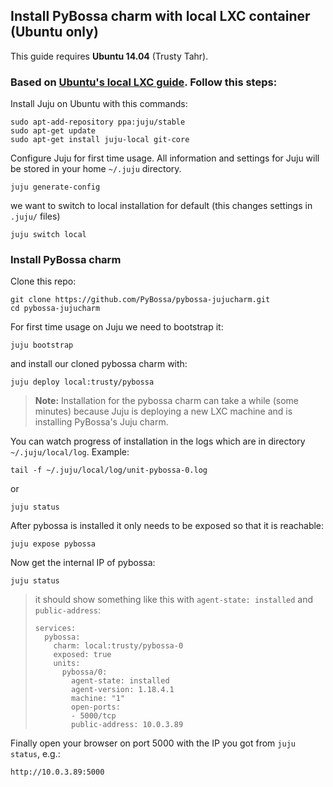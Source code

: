 ## Install PyBossa charm with local LXC container (Ubuntu only)

This guide requires **Ubuntu 14.04** (Trusty Tahr).

### Based on [Ubuntu's local LXC guide](https://juju.ubuntu.com/docs/config-LXC.html). Follow this steps:

Install Juju on Ubuntu with this commands:
```
sudo apt-add-repository ppa:juju/stable
sudo apt-get update
sudo apt-get install juju-local git-core
```

Configure Juju for first time usage. All information and settings for Juju will be stored in your home `~/.juju` directory.
```
juju generate-config
```

we want to switch to local installation for default (this changes settings in `.juju/` files)
```
juju switch local
```

### Install PyBossa charm

Clone this repo:
```
git clone https://github.com/PyBossa/pybossa-jujucharm.git
cd pybossa-jujucharm
```

For first time usage on Juju we need to bootstrap it:
```
juju bootstrap
```
 
and install our cloned pybossa charm with:
```
juju deploy local:trusty/pybossa
```

> **Note:** Installation for the pybossa charm can take a while (some minutes) because Juju is deploying a new LXC machine and is installing PyBossa's Juju charm.

You can watch progress of installation in the logs which are in directory `~/.juju/local/log`. Example:
```
tail -f ~/.juju/local/log/unit-pybossa-0.log
```
or
```
juju status
```

After pybossa is installed it only needs to be exposed so that it is reachable:
```
juju expose pybossa
```

Now get the internal IP of pybossa:
```
juju status
```

> it should show something like this with `agent-state: installed` and `public-address`:
> ```
> services:
>   pybossa:
>     charm: local:trusty/pybossa-0
>     exposed: true
>     units:
>       pybossa/0:
>         agent-state: installed
>         agent-version: 1.18.4.1
>         machine: "1"
>         open-ports:
>         - 5000/tcp
>         public-address: 10.0.3.89
> ```

Finally open your browser on port 5000 with the IP you got from `juju status`, e.g.:
```
http://10.0.3.89:5000
```